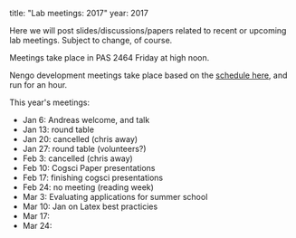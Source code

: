title: "Lab meetings: 2017" 
year: 2017

Here we will post slides/discussions/papers related to recent or upcoming lab meetings. Subject to change, of course.

Meetings take place in PAS 2464 Friday at high noon.

Nengo development meetings take place based on the [schedule here](https://forum.nengo.ai/c/dev), and run for an hour.

This year's meetings:

- Jan 6: Andreas welcome, and talk
- Jan 13: round table
- Jan 20: cancelled (chris away)
- Jan 27: round table (volunteers?) 
- Feb 3: cancelled (chris away)
- Feb 10: Cogsci Paper presentations
- Feb 17: finishing cogsci presentations
- Feb 24: no meeting (reading week)
- Mar 3: Evaluating applications for summer school
- Mar 10: Jan on Latex best practicies
- Mar 17: 
- Mar 24:
